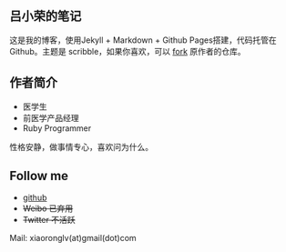 ## 吕小荣的笔记

这是我的博客，使用Jekyll + Markdown + Github Pages搭建，代码托管在Github。主题是 scribble，如果你喜欢，可以 [fork](https://github.com/muan/scribble/fork) 原作者的仓库。

## 作者简介

- 医学生
- 前医学产品经理
- Ruby Programmer

性格安静，做事情专心，喜欢问为什么。


## Follow me

* [github](https://github.com/xiaoronglv)
* ~~Weibo 已弃用~~
* ~~Twitter 不活跃~~

Mail: xiaoronglv(at)gmail(dot)com